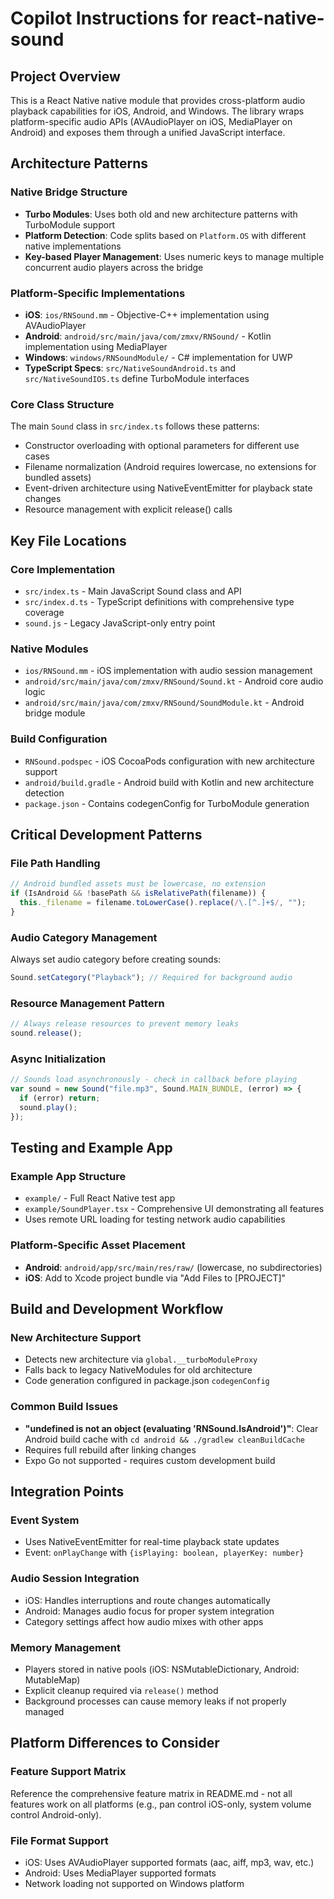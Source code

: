 # Copilot Instructions for react-native-sound

## Project Overview

This is a React Native native module that provides cross-platform audio playback capabilities for iOS, Android, and Windows. The library wraps platform-specific audio APIs (AVAudioPlayer on iOS, MediaPlayer on Android) and exposes them through a unified JavaScript interface.

## Architecture Patterns

### Native Bridge Structure

- **Turbo Modules**: Uses both old and new architecture patterns with TurboModule support
- **Platform Detection**: Code splits based on `Platform.OS` with different native implementations
- **Key-based Player Management**: Uses numeric keys to manage multiple concurrent audio players across the bridge

### Platform-Specific Implementations

- **iOS**: `ios/RNSound.mm` - Objective-C++ implementation using AVAudioPlayer
- **Android**: `android/src/main/java/com/zmxv/RNSound/` - Kotlin implementation using MediaPlayer
- **Windows**: `windows/RNSoundModule/` - C# implementation for UWP
- **TypeScript Specs**: `src/NativeSoundAndroid.ts` and `src/NativeSoundIOS.ts` define TurboModule interfaces

### Core Class Structure

The main `Sound` class in `src/index.ts` follows these patterns:

- Constructor overloading with optional parameters for different use cases
- Filename normalization (Android requires lowercase, no extensions for bundled assets)
- Event-driven architecture using NativeEventEmitter for playback state changes
- Resource management with explicit release() calls

## Key File Locations

### Core Implementation

- `src/index.ts` - Main JavaScript Sound class and API
- `src/index.d.ts` - TypeScript definitions with comprehensive type coverage
- `sound.js` - Legacy JavaScript-only entry point

### Native Modules

- `ios/RNSound.mm` - iOS implementation with audio session management
- `android/src/main/java/com/zmxv/RNSound/Sound.kt` - Android core audio logic
- `android/src/main/java/com/zmxv/RNSound/SoundModule.kt` - Android bridge module

### Build Configuration

- `RNSound.podspec` - iOS CocoaPods configuration with new architecture support
- `android/build.gradle` - Android build with Kotlin and new architecture detection
- `package.json` - Contains codegenConfig for TurboModule generation

## Critical Development Patterns

### File Path Handling

```javascript
// Android bundled assets must be lowercase, no extension
if (IsAndroid && !basePath && isRelativePath(filename)) {
  this._filename = filename.toLowerCase().replace(/\.[^.]+$/, "");
}
```

### Audio Category Management

Always set audio category before creating sounds:

```javascript
Sound.setCategory("Playback"); // Required for background audio
```

### Resource Management Pattern

```javascript
// Always release resources to prevent memory leaks
sound.release();
```

### Async Initialization

```javascript
// Sounds load asynchronously - check in callback before playing
var sound = new Sound("file.mp3", Sound.MAIN_BUNDLE, (error) => {
  if (error) return;
  sound.play();
});
```

## Testing and Example App

### Example App Structure

- `example/` - Full React Native test app
- `example/SoundPlayer.tsx` - Comprehensive UI demonstrating all features
- Uses remote URL loading for testing network audio capabilities

### Platform-Specific Asset Placement

- **Android**: `android/app/src/main/res/raw/` (lowercase, no subdirectories)
- **iOS**: Add to Xcode project bundle via "Add Files to [PROJECT]"

## Build and Development Workflow

### New Architecture Support

- Detects new architecture via `global.__turboModuleProxy`
- Falls back to legacy NativeModules for old architecture
- Code generation configured in package.json `codegenConfig`

### Common Build Issues

- **"undefined is not an object (evaluating 'RNSound.IsAndroid')"**: Clear Android build cache with `cd android && ./gradlew cleanBuildCache`
- Requires full rebuild after linking changes
- Expo Go not supported - requires custom development build

## Integration Points

### Event System

- Uses NativeEventEmitter for real-time playback state updates
- Event: `onPlayChange` with `{isPlaying: boolean, playerKey: number}`

### Audio Session Integration

- iOS: Handles interruptions and route changes automatically
- Android: Manages audio focus for proper system integration
- Category settings affect how audio mixes with other apps

### Memory Management

- Players stored in native pools (iOS: NSMutableDictionary, Android: MutableMap)
- Explicit cleanup required via `release()` method
- Background processes can cause memory leaks if not properly managed

## Platform Differences to Consider

### Feature Support Matrix

Reference the comprehensive feature matrix in README.md - not all features work on all platforms (e.g., pan control iOS-only, system volume control Android-only).

### File Format Support

- iOS: Uses AVAudioPlayer supported formats (aac, aiff, mp3, wav, etc.)
- Android: Uses MediaPlayer supported formats
- Network loading not supported on Windows platform
